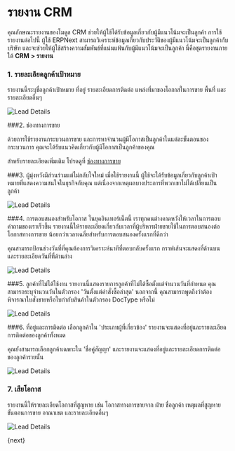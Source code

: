 <!-- add-breadcrumbs -->
<!-- title: CRM Reports -->
# รายงาน CRM

คุณลักษณะรายงานของโมดูล CRM ช่วยให้ผู้ใช้ได้รับข้อมูลเกี่ยวกับผู้มีแนวโน้มจะเป็นลูกค้า การใช้รายงานต่อไปนี้ ผู้ใช้ ERPNext สามารถวิเคราะห์ข้อมูลเกี่ยวกับประวัติของผู้มีแนวโน้มจะเป็นลูกค้ากับบริษัท และจะช่วยให้ผู้ใช้สร้างความสัมพันธ์ที่แน่นแฟ้นกับผู้มีแนวโน้มจะเป็นลูกค้า นี่คือชุดรายงานภายใต้ **CRM > รายงาน**

### 1. รายละเอียดลูกค้าเป้าหมาย

รายงานนี้ระบุชื่อลูกค้าเป้าหมาย ที่อยู่ รายละเอียดการติดต่อ แหล่งที่มาของโอกาสในการขาย พื้นที่ และรายละเอียดอื่นๆ

<img alt="Lead Details" class="screenshot" src="{{docs_base_url}}/assets/img/crm/report/lead.png">

###2. ช่องทางการขาย

ด้วยการใช้รายงานกระบวนการขาย และการหาจำนวนผู้มีโอกาสเป็นลูกค้าในแต่ละขั้นตอนของกระบวนการ คุณจะได้รับแนวคิดเกี่ยวกับผู้มีโอกาสเป็นลูกค้าของคุณ

สำหรับรายละเอียดเพิ่มเติม โปรดดูที่ [ช่องทางการขาย](/docs/user/manual/th/CRM/articles/sales_funnel)

###3. ผู้มุ่งหวังมีส่วนร่วมแต่ไม่กลับใจใหม่
เมื่อใช้รายงานนี้ ผู้ใช้จะได้รับข้อมูลเกี่ยวกับลูกค้าเป้าหมายที่แสดงความสนใจในธุรกิจกับคุณ แต่เนื่องจากเหตุผลบางประการที่พวกเขาไม่ได้เปลี่ยนเป็นลูกค้า

<img alt="Lead Details" class="screenshot"
    src="{{docs_base_url}}/assets/img/crm/report/prospects_engaged_but_not_converted.png">

###4. การตอบสนองสำหรับโอกาส
ในยุคอินเทอร์เน็ตนี้ เราทุกคนต่างคาดหวังให้เวลาในการตอบคำถามของเราเร็วขึ้น รายงานนี้ให้รายละเอียดเกี่ยวกับเวลาที่ผู้บริหารฝ่ายขายใช้ในการตอบสนองต่อโอกาสทางการขาย น้อยกว่าเวลาเฉลี่ยสำหรับการตอบสนองครั้งแรกที่ดีกว่า

คุณสามารถป้อนช่วงวันที่ที่คุณต้องการวิเคราะห์นาทีที่ตอบกลับครั้งแรก กราฟเส้นจะแสดงที่ด้านบนและรายละเอียดวันที่ที่ด้านล่าง

<img alt="Lead Details" class="screenshot" src="{{docs_base_url}}/assets/img/crm/report/minutes_to_first_response.png">

###5. ลูกค้าที่ไม่ได้ใช้งาน
รายงานนี้แสดงรายการลูกค้าที่ไม่ได้ซื้อตั้งแต่จำนวนวันที่กำหนด คุณสามารถระบุจำนวนวันในตัวกรอง 'วันตั้งแต่คำสั่งซื้อล่าสุด' นอกจากนี้ คุณสามารถพูดถึงว่าต้องพิจารณาใบสั่งขายหรือใบกำกับสินค้าในตัวกรอง DocType หรือไม่

<img alt="Lead Details" class="screenshot" src="{{docs_base_url}}/assets/img/crm/report/inactive_customers.png">


###6. ที่อยู่และการติดต่อ
เลือกลูกค้าใน 'ประเภทผู้ที่เกี่ยวข้อง' รายงานจะแสดงที่อยู่และรายละเอียดการติดต่อของลูกค้าทั้งหมด

คุณยังสามารถเลือกลูกค้าเฉพาะใน 'ชื่อคู่สัญญา' และรายงานจะแสดงที่อยู่และรายละเอียดการติดต่อของลูกค้ารายนั้น

<img alt="Lead Details" class="screenshot" src="{{docs_base_url}}/assets/img/crm/report/address_and_contacts.png">

### 7. เสียโอกาส

รายงานนี้ให้รายละเอียดโอกาสที่สูญหาย เช่น โอกาสทางการขายจาก ฝ่าย ชื่อลูกค้า เหตุผลที่สูญหาย ขั้นตอนการขาย อาณาเขต และรายละเอียดอื่นๆ

<img alt="Lead Details" class="screenshot" src="{{docs_base_url}}/assets/img/crm/report/lost_opportunity.png">

{next}
